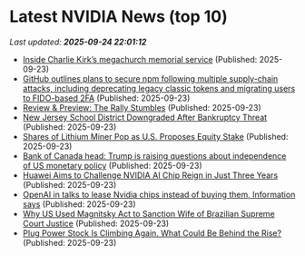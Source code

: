 # Latest NVIDIA News (top 10)
_Last updated: **2025-09-24 22:01:12**_

- [Inside Charlie Kirk’s megachurch memorial service](https://www.theverge.com/column/784033/charlie-kirk-memorial-jimmy-kimmel-fcc-regulator) (Published: 2025-09-23)
- [GitHub outlines plans to secure npm following multiple supply-chain attacks, including deprecating legacy classic tokens and migrating users to FIDO-based 2FA](https://biztoc.com/x/671079e2fb9710fb) (Published: 2025-09-23)
- [Review & Preview: The Rally Stumbles](https://biztoc.com/x/fe7919aee00c1b8c) (Published: 2025-09-23)
- [New Jersey School District Downgraded After Bankruptcy Threat](https://biztoc.com/x/eacfa323878a23bf) (Published: 2025-09-23)
- [Shares of Lithium Miner Pop as U.S. Proposes Equity Stake](https://biztoc.com/x/fcc8790110c89c37) (Published: 2025-09-23)
- [Bank of Canada head: Trump is raising questions about independence of US monetary policy](https://biztoc.com/x/2e20432c83f4ae4a) (Published: 2025-09-23)
- [Huawei Aims to Challenge NVIDIA AI Chip Reign in Just Three Years](https://www.androidheadlines.com/2025/09/huawei-to-challenge-nvidia-ai-chips-in-three-years.html) (Published: 2025-09-23)
- [OpenAI in talks to lease Nvidia chips instead of buying them, Information says](https://thefly.com/permalinks/entry.php/id4202129/MSFT;NVDA;$PRIVATE-OpenAI-in-talks-to-lease-Nvidia-chips-instead-of-buying-them-Information-says) (Published: 2025-09-23)
- [Why US Used Magnitsky Act to Sanction Wife of Brazilian Supreme Court Justice](https://biztoc.com/x/9cc9a2147ebc5668) (Published: 2025-09-23)
- [Plug Power Stock Is Climbing Again. What Could Be Behind the Rise?](https://biztoc.com/x/025d624c667cd5f3) (Published: 2025-09-23)
